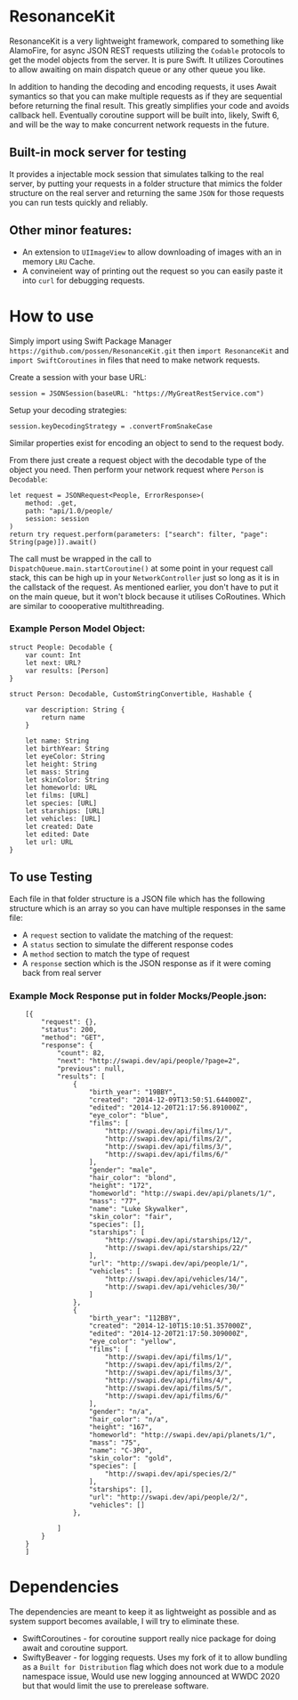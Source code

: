 # ResonanceKit
ResonanceKit is a very lightweight framework, compared to something like AlamoFire, for async JSON REST requests utilizing the `Codable` protocols to 
get the model objects from the server. It is pure Swift. It utilizes Coroutines to allow awaiting on main dispatch queue or any other queue you like. 

In addition to handing the decoding and encoding requests, it uses Await symantics so that you can make multiple requests as if they are sequential
before returning the final result. This greatly simplifies your code and avoids callback hell. Eventually coroutine support will be built into, likely, 
Swift 6, and will be the way to make concurrent network requests in the future.

## Built-in mock server for testing
It provides a injectable mock session that simulates talking to the real server, by putting your requests in a folder structure that mimics the folder 
structure on the real server and returning the same `JSON` for those requests you can run tests quickly and reliably.

## Other minor features:
* An extension to `UIImageView` to allow downloading of images with an in memory `LRU` Cache. 
* A convineient way of printing out the request so you can easily paste it into `curl` for debugging requests.

# How to use
Simply import using Swift Package Manager `https://github.com/possen/ResonanceKit.git` then `import ResonanceKit` and `import SwiftCoroutines` in files
that need to make network requests.

Create a session with your base URL: 

    session = JSONSession(baseURL: "https://MyGreatRestService.com")
   
Setup your decoding strategies: 

    session.keyDecodingStrategy = .convertFromSnakeCase
    
Similar properties exist for encoding an object to send to the request body. 
   
From there just create a request object with the decodable type of the object you need. Then perform your network request where `Person` is `Decodable`:

    let request = JSONRequest<People, ErrorResponse>(
        method: .get,
        path: "api/1.0/people/
        session: session
    )
    return try request.perform(parameters: ["search": filter, "page": String(page)]).await()

The call must be wrapped in the call to `DispatchQueue.main.startCoroutine()` at some point in your request call stack, this can be high up in your
`NetworkController` just so long as it is in the callstack of the request. As mentioned earlier, you don't have to put it on the main queue, but 
it won't block because it utilises CoRoutines. Which are similar to coooperative multithreading. 

### Example Person Model Object:

    struct People: Decodable {
        var count: Int
        let next: URL?
        var results: [Person]
    }

    struct Person: Decodable, CustomStringConvertible, Hashable {

        var description: String {
            return name
        }

        let name: String
        let birthYear: String
        let eyeColor: String
        let height: String
        let mass: String
        let skinColor: String
        let homeworld: URL
        let films: [URL]
        let species: [URL]
        let starships: [URL]
        let vehicles: [URL]
        let created: Date
        let edited: Date
        let url: URL
    }

## To use Testing 

Each file in that folder structure is a JSON
file which has the following structure which is an array so you can have multiple responses in the same file:

* A `request` section to validate the matching of the request:
* A `status` section to simulate the different response codes
* A `method` section to match the type of request
* A `response` section which is the JSON response as if it were coming back from real server

### Example Mock Response put in folder Mocks/People.json:

        [{
            "request": {},
            "status": 200,
            "method": "GET",
            "response": {
                "count": 82,
                "next": "http://swapi.dev/api/people/?page=2",
                "previous": null,
                "results": [
                    {
                        "birth_year": "19BBY",
                        "created": "2014-12-09T13:50:51.644000Z",
                        "edited": "2014-12-20T21:17:56.891000Z",
                        "eye_color": "blue",
                        "films": [
                            "http://swapi.dev/api/films/1/",
                            "http://swapi.dev/api/films/2/",
                            "http://swapi.dev/api/films/3/",
                            "http://swapi.dev/api/films/6/"
                        ],
                        "gender": "male",
                        "hair_color": "blond",
                        "height": "172",
                        "homeworld": "http://swapi.dev/api/planets/1/",
                        "mass": "77",
                        "name": "Luke Skywalker",
                        "skin_color": "fair",
                        "species": [],
                        "starships": [
                            "http://swapi.dev/api/starships/12/",
                            "http://swapi.dev/api/starships/22/"
                        ],
                        "url": "http://swapi.dev/api/people/1/",
                        "vehicles": [
                            "http://swapi.dev/api/vehicles/14/",
                            "http://swapi.dev/api/vehicles/30/"
                        ]
                    },
                    {
                        "birth_year": "112BBY",
                        "created": "2014-12-10T15:10:51.357000Z",
                        "edited": "2014-12-20T21:17:50.309000Z",
                        "eye_color": "yellow",
                        "films": [
                            "http://swapi.dev/api/films/1/",
                            "http://swapi.dev/api/films/2/",
                            "http://swapi.dev/api/films/3/",
                            "http://swapi.dev/api/films/4/",
                            "http://swapi.dev/api/films/5/",
                            "http://swapi.dev/api/films/6/"
                        ],
                        "gender": "n/a",
                        "hair_color": "n/a",
                        "height": "167",
                        "homeworld": "http://swapi.dev/api/planets/1/",
                        "mass": "75",
                        "name": "C-3PO",
                        "skin_color": "gold",
                        "species": [
                            "http://swapi.dev/api/species/2/"
                        ],
                        "starships": [],
                        "url": "http://swapi.dev/api/people/2/",
                        "vehicles": []
                    },

                ]
            }
        }
        ]

# Dependencies
The dependencies are meant to keep it as lightweight as possible and as system support becomes available, I will try to eliminate these.
* SwiftCoroutines - for coroutine support really nice package for doing await and coroutine support. 
* SwiftyBeaver - for logging requests. Uses my fork of it to allow bundling as a `Built for Distribution` flag which does not work due to a module namespace issue,
Would use new logging announced at WWDC 2020 but that would limit the use to prerelease software. 
